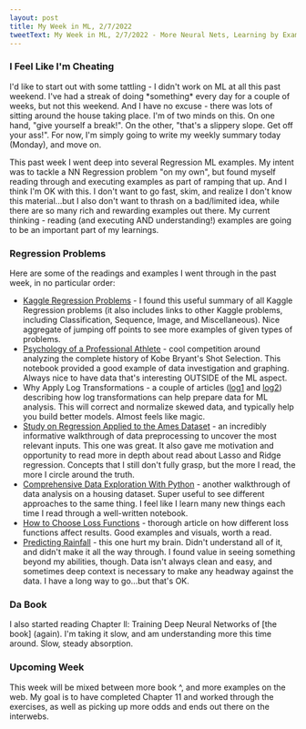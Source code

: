 ```yaml
---
layout: post
title: My Week in ML, 2/7/2022
tweetText: My Week in ML, 2/7/2022 - More Neural Nets, Learning by Example
---
```


<h3>I Feel Like I'm Cheating</h3>
I'd like to start out with some tattling - I didn't work on ML at all this past weekend.  I've had a streak of doing *something* every day for a couple of weeks, but not this weekend.  And I have no excuse - there was lots of sitting around the house taking place.  I'm of two minds on this.  On one hand, "give yourself a break!".  On the other, "that's a slippery slope.  Get off your ass!".  For now, I'm simply going to write my weekly summary today (Monday), and move on.

This past week I went deep into several Regression ML examples.  My intent was to tackle a NN Regression problem "on my own", but found myself reading through and executing examples as part of ramping that up.  And I think I'm OK with this.  I don't want to go fast, skim, and realize I don't know this material...but I also don't want to thrash on a bad/limited idea, while there are so many rich and rewarding examples out there.  My current thinking - reading (and executing AND understanding!) examples are going to be an important part of my learnings.

<h3>Regression Problems</h3>
Here are some of the readings and examples I went through in the past week, in no particular order:

* [Kaggle Regression Problems] - I found this useful summary of all Kaggle Regression problems (it also includes links to other Kaggle problems, including Classification, Sequence, Image, and Miscellaneous).  Nice aggregate of jumping off points to see more examples of given types of problems.
* [Psychology of a Professional Athlete] - cool competition around analyzing the complete history of Kobe Bryant's Shot Selection.  This notebook provided a good example of data investigation and graphing.  Always nice to have data that's interesting OUTSIDE of the ML aspect.
* Why Apply Log Transformations - a couple of articles ([log1] and [log2]) describing how log transformations can help prepare data for ML analysis.  This will correct and normalize skewed data, and typically help you build better models.  Almost feels like magic. 
* [Study on Regression Applied to the Ames Dataset] - an incredibly informative walkthrough of data preprocessing to uncover the most relevant inputs.  This one was great.  It also gave me motivation and opportunity to read more in depth about read about Lasso and Ridge regression.  Concepts that I still don't fully grasp, but the more I read, the more I circle around the truth.
* [Comprehensive Data Exploration With Python] - another walkthrough of data analysis on a housing dataset.  Super useful to see different approaches to the same thing.  I feel like I learn many new things each time I read through a well-written notebook.
* [How to Choose Loss Functions] - thorough article on how different loss functions affect results.  Good examples and visuals, worth a read.
* [Predicting Rainfall] - this one hurt my brain.  Didn't understand all of it, and didn't make it all the way through.  I found value in seeing something beyond my abilities, though.  Data isn't always clean and easy, and sometimes deep context is necessary to make any headway against the data.  I have a long way to go...but that's OK.

<h3>Da Book</h3>
I also started reading Chapter ll: Training Deep Neural Networks of [the book] (again).  I'm taking it slow, and am understanding more this time around.  Slow, steady absorption.

<h3>Upcoming Week</h3>
This week will be mixed between more book ^, and more examples on the web.  My goal is to have completed Chapter 11 and worked through the exercises, as well as picking up more odds and ends out there on the interwebs.

[Kaggle Regression Problems]: https://github.com/ShuaiW/kaggle-regression
[Psychology of a Professional Athlete]: https://www.kaggle.com/selfishgene/psychology-of-a-professional-athlete
[log1]: https://statmodeling.stat.columbia.edu/2019/08/21/you-should-usually-log-transform-your-positive-data/
[log2]: https://medium.com/@kyawsawhtoon/log-transformation-purpose-and-interpretation-9444b4b049c9
[Study on Regression Applied to the Ames Dataset]: https://www.kaggle.com/juliencs/a-study-on-regression-applied-to-the-ames-dataset
[Comprehensive Data Exploration With Python]:  https://www.kaggle.com/pmarcelino/comprehensive-data-exploration-with-python
[How to Choose Loss Functions]: https://machinelearningmastery.com/how-to-choose-loss-functions-when-training-deep-learning-neural-networks/
[Predicting Rainfall]: https://www.kaggle.com/suchith0312/predicting-rainfall/notebook
[the book]: https://www.amazon.com/Hands-Machine-Learning-Scikit-Learn-TensorFlow/dp/1492032646